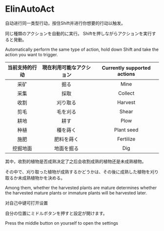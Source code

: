 # ElinAutoAct
自动进行同一类型行动，按住Shift并进行你想要的行动以触发。

同じ種類のアクションを自動的に実行。 Shiftを押しながらアクションを実行すると発動。

Automatically perform the same type of action, hold down Shift and take the action you want to trigger.

| 当前支持的行动| 現在利用可能なアクション | Currently supported actions |
|:-------:|:-----------------:|:----------------:|
|采矿     |掘る               |Mine               |
|采集     |採取               |Collect            |
|收割     |刈り取る            |Harvest           |
|剪毛     |毛を刈る            |Shear             |
|耕地     |耕す               |Plow               |
|种植     |種を蒔く            |Plant seed         |
|施肥     |肥料を蒔く          |Fertilize          |
|挖掘地面 |地面を掘る          |Dig                |

其中，收割的植物是否成熟决定了之后会收割成熟的植物还是未成熟植物。

その中で、刈り取った植物が成熟するかどうかは、その後に成熟した植物を刈り取るか未成熟植物かを決める。

Among them, whether the harvested plants are mature determines whether the harvested mature plants or immature plants will be harvested later.

对自己中键可打开设置

自分の位置にミドルボタンを押すと設定が開けます。

Press the middle button on yourself to open the settings